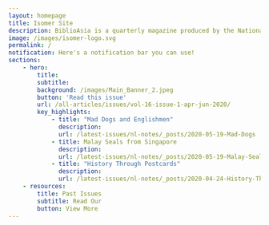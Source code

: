 ```yaml
---
layout: homepage
title: Isomer Site
description: BiblioAsia is a quarterly magazine produced by the National Library of Singapore
image: /images/isomer-logo.svg
permalink: /
notification: Here's a notification bar you can use!
sections:
    - hero:
        title:
        subtitle:
        background: /images/Main_Banner_2.jpeg
        button: 'Read this issue'
        url: /all-articles/issues/vol-16-issue-1-apr-jun-2020/
        key_highlights:
            - title: "Mad Dogs and Englishmen"
              description:
              url: /latest-issues/nl-notes/_posts/2020-05-19-Mad-Dogs
            - title: Malay Seals from Singapore
              description:
              url: /latest-issues/nl-notes/_posts/2020-05-19-Malay-Seals
            - title: "History Through Postcards"
              description:
              url: /latest-issues/nl-notes/_posts/2020-04-24-History-Through-Postcardss
    - resources:
        title: Past Issues
        subtitle: Read Our
        button: View More
---
```

